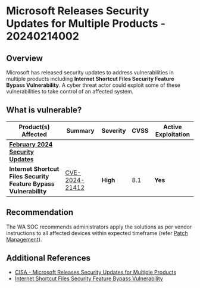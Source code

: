 # Microsoft Releases Security Updates for Multiple Products - 20240214002

## Overview

Microsoft has released security updates to address vulnerabilities in multiple products including **Internet Shortcut Files Security Feature Bypass Vulnerability**. A cyber threat actor could exploit some of these vulnerabilities to take control of an affected system.

## What is vulnerable?

| Product(s) Affected                                                                                | Summary                                                                                | Severity | CVSS | Active Exploitation |
| -------------------------------------------------------------------------------------------------- | -------------------------------------------------------------------------------------- | -------- | ---- | ------------------- |
| [**February 2024 Security Updates**](https://msrc.microsoft.com/update-guide/releaseNote/2024-Feb) |                                                                                        |          |      |                     |
| **Internet Shortcut Files Security Feature Bypass Vulnerability**                                  | [CVE-2024-21412](https://msrc.microsoft.com/update-guide/vulnerability/CVE-2024-21412) | **High** | 8.1  | **Yes**             |

## Recommendation

The WA SOC recommends administrators apply the solutions as per vendor instructions to all affected devices within expected timeframe (refer [Patch Management](../guidelines/patch-management.md)).

## Additional References

- [CISA - Microsoft Releases Security Updates for Multiple Products](https://www.cisa.gov/news-events/alerts/2024/02/13/microsoft-releases-security-updates-multiple-products)
- [Internet Shortcut Files Security Feature Bypass Vulnerability](https://msrc.microsoft.com/update-guide/en-US/vulnerability/CVE-2024-21412)
